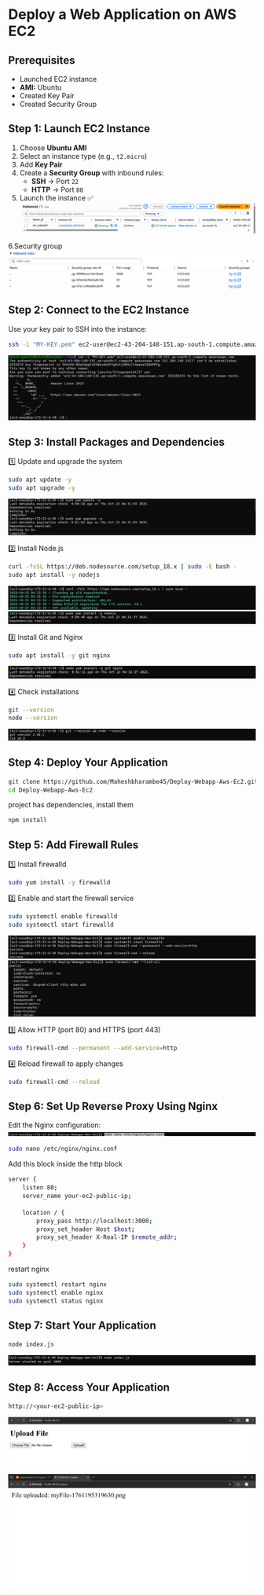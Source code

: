 #  Deploy a Web Application on AWS EC2 

## Prerequisites
 
- Launched EC2 instance  
- **AMI:** Ubuntu  
- Created Key Pair  
- Created Security Group  


## Step 1: Launch EC2 Instance

1. Choose **Ubuntu AMI**  
2. Select an instance type (e.g., `t2.micro`)  
3. Add **Key Pair**  
4. Create a **Security Group** with inbound rules:
   - **SSH** → Port `22`
   - **HTTP** → Port `80`
5. Launch the instance ✅
 ![Website Screenshot](assets/Screenshot%202025-10-23%20104811.png)

6.Security group 
![Website Screenshot](assets/Screenshot%202025-10-23%20105143.png)



## Step 2: Connect to the EC2 Instance

Use your key pair to SSH into the instance:

```bash
ssh -i "MY-KEY.pem" ec2-user@ec2-43-204-148-151.ap-south-1.compute.amazonaws.com
```
![Website Screenshot](assets/Screenshot%202025-10-23%20095923.png)

## Step 3: Install Packages and Dependencies

1️⃣ Update and upgrade the system
```bash
sudo apt update -y
sudo apt upgrade -y
```
![Website Screenshot](assets/Screenshot%202025-10-23%20101527.png)

2️⃣ Install Node.js
```bash
curl -fsSL https://deb.nodesource.com/setup_18.x | sudo -E bash -
sudo apt install -y nodejs
```
![Website Screenshot](assets/Screenshot%202025-10-23%20101749.png)
![Website Screenshot](assets/Screenshot%202025-10-23%20101808.png)

3️⃣ Install Git and Nginx
```bash
sudo apt install -y git nginx
```
![Website Screenshot](assets/Screenshot%202025-10-23%20101836.png)

4️⃣ Check installations
```bash
git --version
node --version
```
![Website Screenshot](assets/Screenshot%202025-10-23%20101925.png)

## Step 4: Deploy Your Application

```bash
git clone https://github.com/Maheshbharambe45/Deploy-Webapp-Aws-Ec2.git
cd Deploy-Webapp-Aws-Ec2
```


project has dependencies, install them

```bash
npm install
```

## Step 5: Add Firewall Rules

1️⃣ Install firewalld
```bash
sudo yum install -y firewalld
```

2️⃣ Enable and start the firewall service
```bash
sudo systemctl enable firewalld
sudo systemctl start firewalld
```
![Website Screenshot](assets/Screenshot%202025-10-23%20102031.png)
![Website Screenshot](assets/Screenshot%202025-10-23%20102050.png)

3️⃣ Allow HTTP (port 80) and HTTPS (port 443)
```bash
sudo firewall-cmd --permanent --add-service=http

```

4️⃣ Reload firewall to apply changes
```bash
sudo firewall-cmd --reload
```

## Step 6: Set Up Reverse Proxy Using Nginx

Edit the Nginx configuration:
![Website Screenshot](assets/Screenshot%202025-10-23%20102317.png)

```bash
sudo nano /etc/nginx/nginx.conf
```

Add this block inside the http block

```bash
server {
    listen 80;
    server_name your-ec2-public-ip;

    location / {
        proxy_pass http://localhost:3000;
        proxy_set_header Host $host;
        proxy_set_header X-Real-IP $remote_addr;
    }
}
```

restart nginx

```bash
sudo systemctl restart nginx
sudo systemctl enable nginx
sudo systemctl status nginx
```

## Step 7: Start Your Application

```bash
node index.js
```
![Website Screenshot](assets/Screenshot%202025-10-23%20102439.png)

## Step 8: Access Your Application

```bash
http://<your-ec2-public-ip>
```
![Website Screenshot](assets/Screenshot%202025-10-23%20102455.png)

![Website Screenshot](assets/Screenshot%202025-10-23%20102540.png)
